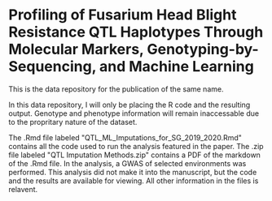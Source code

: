# Profiling of Fusarium Head Blight Resistance QTL Haplotypes Through Molecular Markers, Genotyping-by-Sequencing, and Machine Learning
This is the data repository for the publication of the same name.

In this data repository, I will only be placing the R code and the resulting output. 
Genotype and phenotype information will remain inaccessable due to the propritary nature of the 
dataset.

The .Rmd file labeled "QTL_ML_Imputations_for_SG_2019_2020.Rmd" contains all the code used to run
the analysis featured in the paper. The .zip file labeled "QTL Imputation Methods.zip" contains a PDF
of the markdown of the .Rmd file. In the analysis, a GWAS of selected environments was performed. This
analysis did not make it into the manuscript, but the code and the results are available for viewing.
All other information in the files is relavent.
